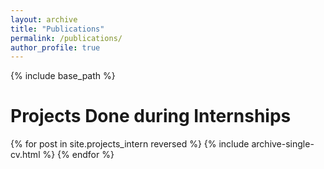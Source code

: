 ```yaml
---
layout: archive
title: "Publications"
permalink: /publications/
author_profile: true
---
```


<!-- {% if author.googlescholar %}
  You can also find my articles on <u><a href="{{author.googlescholar}}">my Google Scholar profile</a>.</u>
{% endif %} -->

{% include base_path %}

Projects Done during Internships
=====

{% for post in site.projects_intern reversed %}
  {% include archive-single-cv.html %}
{% endfor %}
